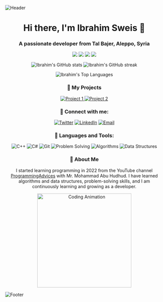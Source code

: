 ![Header](https://yourimageurl.com/header.png)

<h1 align="center">Hi there, I'm Ibrahim Sweis 👋</h1>
<h3 align="center">A passionate developer from Tal Bajer, Aleppo, Syria</h3>

<p align="center">
  <img src="https://img.shields.io/badge/OS-Windows-blue?style=flat-square&logo=windows" />
  <img src="https://img.shields.io/badge/Editor-VSCode-blue?style=flat-square&logo=visual-studio-code" />
  <img src="https://img.shields.io/badge/Code-C++-informational?style=flat-square&logo=c%2B%2B" />
  <img src="https://img.shields.io/badge/Code-C%23-informational?style=flat-square&logo=c-sharp" />
</p>

<p align="center">
  <img src="https://github-readme-stats.vercel.app/api?username=yourusername&show_icons=true&theme=radical" alt="Ibrahim's GitHub stats"/>
  <img src="https://github-readme-streak-stats.herokuapp.com/?user=yourusername&theme=radical" alt="Ibrahim's GitHub streak"/>
</p>

<p align="center">
  <img src="https://github-readme-stats.vercel.app/api/top-langs/?username=yourusername&theme=radical&layout=compact" alt="Ibrahim's Top Languages"/>
</p>

<h3 align="center">🚀 My Projects</h3>
<div align="center">
  <a href="https://github.com/yourusername/project1">
    <img src="https://github-readme-stats.vercel.app/api/pin/?username=yourusername&repo=project1&theme=radical" alt="Project 1"/>
  </a>
  <a href="https://github.com/yourusername/project2">
    <img src="https://github-readme-stats.vercel.app/api/pin/?username=yourusername&repo=project2&theme=radical" alt="Project 2"/>
  </a>
</div>

<h3 align="center">💬 Connect with me:</h3>
<p align="center">
  <a href="https://twitter.com/abnsweis"><img src="[https://img.shields.io/badge/Twitter-blue?style=for-the-badge&logo=twitter](https://img.icons8.com/?size=48&id=32323&format=png)" alt="Twitter"/></a>
  <a href="https://linkedin.com/in/yourusername"><img src="https://img.shields.io/badge/LinkedIn-blue?style=for-the-badge&logo=linkedin" alt="LinkedIn"/></a>
  <a href="mailto:youremail@example.com"><img src="https://img.shields.io/badge/Email-blue?style=for-the-badge&logo=gmail" alt="Email"/></a>
</p>

<h3 align="center">🎨 Languages and Tools:</h3>
<p align="center">
  <img src="https://img.shields.io/badge/-C++-00599C?style=flat-square&logo=c%2B%2B" alt="C++"/>
  <img src="https://img.shields.io/badge/-C%23-239120?style=flat-square&logo=c-sharp" alt="C#"/>
  <img src="https://img.shields.io/badge/-Git-F05032?style=flat-square&logo=git" alt="Git"/>
  <img src="https://img.shields.io/badge/-Problem%20Solving-brightgreen?style=flat-square&logo=codewars" alt="Problem Solving"/>
  <img src="https://img.shields.io/badge/-Algorithms-orange?style=flat-square&logo=codeforces" alt="Algorithms"/>
  <img src="https://img.shields.io/badge/-Data%20Structures-yellow?style=flat-square&logo=codechef" alt="Data Structures"/>
</p>

<h3 align="center">🌱 About Me</h3>
<p align="center">I started learning programming in 2022 from the YouTube channel <a href="https://www.youtube.com/channel/UC8mGQO3hC4ce73FvZpG5XdA">ProgrammingAdvices</a> with Mr. Mohammad Abu Hudhud. I have learned algorithms and data structures, problem-solving skills, and I am continuously learning and growing as a developer.</p>

<p align="center">
  <img src="https://media.giphy.com/media/3o7aCTfyhYawdOXcFW/giphy.gif" width="300" alt="Coding Animation"/>
</p>

![Footer](https://yourimageurl.com/footer.png)

